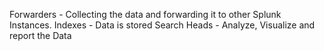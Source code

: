 
Forwarders - Collecting the data and forwarding it to other Splunk Instances.
Indexes - Data is stored
Search Heads - Analyze, Visualize and report the Data


